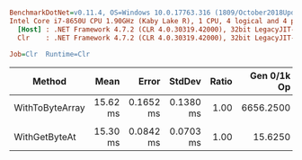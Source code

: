 ``` ini

BenchmarkDotNet=v0.11.4, OS=Windows 10.0.17763.316 (1809/October2018Update/Redstone5)
Intel Core i7-8650U CPU 1.90GHz (Kaby Lake R), 1 CPU, 4 logical and 4 physical cores
  [Host] : .NET Framework 4.7.2 (CLR 4.0.30319.42000), 32bit LegacyJIT-v4.7.3362.0
  Clr    : .NET Framework 4.7.2 (CLR 4.0.30319.42000), 32bit LegacyJIT-v4.7.3362.0

Job=Clr  Runtime=Clr  

```
|          Method |     Mean |     Error |    StdDev | Ratio | Gen 0/1k Op | Gen 1/1k Op | Gen 2/1k Op | Allocated Memory/Op |
|---------------- |---------:|----------:|----------:|------:|------------:|------------:|------------:|--------------------:|
| WithToByteArray | 15.62 ms | 0.1652 ms | 0.1380 ms |  1.00 |   6656.2500 |           - |           - |         28320.56 KB |
|                 |          |           |           |       |             |             |             |                     |
|   WithGetByteAt | 15.30 ms | 0.0842 ms | 0.0703 ms |  1.00 |     15.6250 |     15.6250 |     15.6250 |           976.72 KB |
